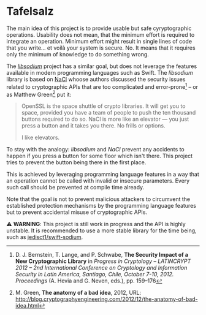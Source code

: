# Tafelsalz

The main idea of this project is to provide usable but safe cyryptographic operations. Usability does not mean, that the minimum effort is required to integrate an operation. Minimum effort might result in single lines of code that you write… et voilà your system is secure. No. It means that it requires only the minimum of knowledge to do something wrong.

The [*libsodium*](https://libsodium.org) project has a similar goal, but does not leverage the features available in modern programming languages such as Swift. The *libsodium* library is based on [NaCl](https://nacl.cr.yp.to) whoose authors discussed the security issues related to cryptographic APIs that are too complicated and error-prone[^1] – or as Matthew Green[^2] put it:

> OpenSSL is the space shuttle of crypto libraries. It will get you to space, provided you have a team of people to push the ten thousand buttons required to do so. NaCl is more like an elevator — you just press a button and it takes you there. No frills or options.
>
> I like elevators.

To stay with the analogy: *libsodium* and *NaCl* prevent any accidents to happen if you press a button for some floor which isn't there. This project tries to prevent the button being there in the first place.

This is achieved by leveraging programming language features in a way that an operation cannot be called with invalid or insecure parameters. Every such call should be prevented at compile time already.

Note that the goal is not to prevent malicious attackers to circumvent the established protection mechanisms by the programming language features but to prevent accidental misuse of cryptographic APIs.

⚠️ **WARNING**: This project is still work in progress and the API is highly unstable. It is recommended to use a more stable library for the time being, such as [jedisct1/swift-sodium](https://github.com/jedisct1/swift-sodium).



[^1]: D. J. Bernstein, T. Lange, and P. Schwabe, **The Security Impact of a New Cryptographic Library** in *Progress in Cryptology – LATINCRYPT 2012 – 2nd International Conference on Cryptology and Information Security in Latin America, Santiago, Chile, October 7-10, 2012. Proceedings* (A. Hevia and G. Neven, eds.), pp. 159–176
[^2]: M. Green, **The anatomy of a bad idea**, 2012, URL: http://blog.cryptographyengineering.com/2012/12/the-anatomy-of-bad-idea.html